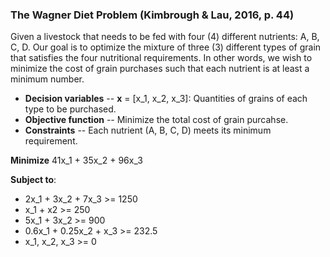 ### The Wagner Diet Problem (Kimbrough & Lau, 2016, p. 44)

Given a livestock that needs to be fed with four (4) different nutrients: A, B, C, D. Our goal is to optimize the mixture of three (3) different types of grain that satisfies the four nutritional requirements. In other words, we wish to minimize the cost of grain purchases such that each nutrient is at least a minimum number.

- **Decision variables** -- **x** = [x_1, x_2, x_3]: Quantities of grains of each type to be purchased.
- **Objective function** -- Minimize the total cost of grain purcahse.
- **Constraints** -- Each nutrient (A, B, C, D) meets its minimum requirement.

**Minimize** 41x_1 + 35x_2 + 96x_3

**Subject to**:
* 2x_1 + 3x_2 + 7x_3 >= 1250
* x_1 + x2 >= 250
* 5x_1 + 3x_2 >= 900
* 0.6x_1 + 0.25x_2 + x_3 >= 232.5
* x_1, x_2, x_3 >= 0
